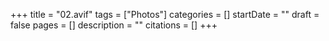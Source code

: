 +++
title = "02.avif"
tags = ["Photos"]
categories = []
startDate = ""
draft = false
pages = []
description = ""
citations = []
+++
